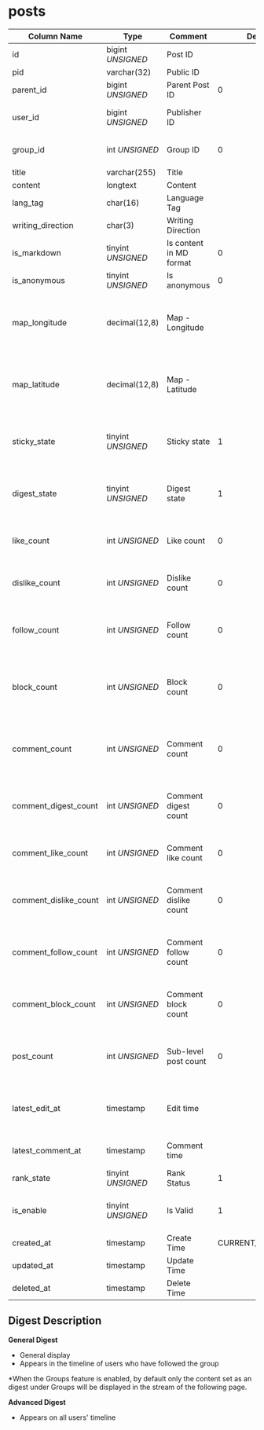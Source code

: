 # posts

| Column Name | Type | Comment | Default | Null | Remark |
| --- | --- | --- | --- | --- | --- |
| id | bigint *UNSIGNED* | Post ID | | NO | Auto Increment |
| pid | varchar(32) | Public ID |  | NO | **Unique** |
| parent_id | bigint *UNSIGNED* | Parent Post ID | 0 | NO | 0 means no parent |
| user_id | bigint *UNSIGNED* | Publisher ID |  | NO | Related field [users->id](../users/users.md) |
| group_id | int *UNSIGNED* | Group ID | 0 | NO | Related field [groups->id](groups.md) |
| title | varchar(255) | Title |  | YES |  |
| content | longtext | Content |  | YES |  |
| lang_tag | char(16) | Language Tag |  | YES |  |
| writing_direction | char(3) | Writing Direction |  | YES |  |
| is_markdown | tinyint *UNSIGNED* | Is content in MD format | 0 | NO | 0.No / 1.Yes |
| is_anonymous | tinyint *UNSIGNED* | Is anonymous | 0 | NO | 0.No / 1.Yes |
| map_longitude | decimal(12,8) | Map - Longitude |  | YES | Decimal, range -180~180, negative for west longitude |
| map_latitude | decimal(12,8) | Map - Latitude |  | YES | Decimal, range -90~90, negative for south latitude |
| sticky_state | tinyint *UNSIGNED* | Sticky state | 1 | NO | 1.No / 2.Group Sticky / 3.Global Sticky |
| digest_state | tinyint *UNSIGNED* | Digest state | 1 | NO | 1.No / 2.General Digest / 3.Advanced Digest |
| like_count | int *UNSIGNED* | Like count | 0 | NO | Number of users who liked the post |
| dislike_count | int *UNSIGNED* | Dislike count | 0 | NO | Number of users who disliked the post |
| follow_count | int *UNSIGNED* | Follow count | 0 | NO | Number of users who followed (saved) the post |
| block_count | int *UNSIGNED* | Block count | 0 | NO | Number of users who blocked (not interested) the post |
| comment_count | int *UNSIGNED* | Comment count | 0 | NO | Number of comments on the post, including second-level replies |
| comment_digest_count | int *UNSIGNED* | Comment digest count | 0 | NO | Total number of digest comments on the post |
| comment_like_count | int *UNSIGNED* | Comment like count | 0 | NO | Total number of likes on all comments |
| comment_dislike_count | int *UNSIGNED* | Comment dislike count | 0 | NO | Total number of dislikes on all comments |
| comment_follow_count | int *UNSIGNED* | Comment follow count | 0 | NO | Total number of follows on all comments |
| comment_block_count | int *UNSIGNED* | Comment block count | 0 | NO | Total number of blocks on all comments |
| post_count | int *UNSIGNED* | Sub-level post count | 0 | NO | Total number of posts referencing it |
| latest_edit_at | timestamp | Edit time |  | YES | If editable after posting, record edit time here |
| latest_comment_at | timestamp | Comment time |  | YES | Time of the latest comment |
| rank_state | tinyint *UNSIGNED* | Rank Status | 1 | NO | 1.Not set |
| is_enable | tinyint *UNSIGNED* | Is Valid | 1 | NO | 0.Invalid (visible only to yourself) / 1.Valid |
| created_at | timestamp | Create Time | CURRENT_TIMESTAMP | NO | Publish time |
| updated_at | timestamp | Update Time |  | YES |  |
| deleted_at | timestamp | Delete Time |  | YES |  |

## Digest Description

**General Digest**
- General display
- Appears in the timeline of users who have followed the group

*When the Groups feature is enabled, by default only the content set as an digest under Groups will be displayed in the stream of the following page.

**Advanced Digest**
- Appears on all users' timeline
